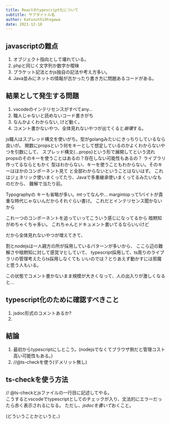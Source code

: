 ```yaml
---
title: Reactのtypescript化について
subtitle: サブタイトル名
author: KatusothiOtogawa
date: 2021-12-18
---
```


## javascriptの難点

1. オブジェクト指向として壊れている。
2. phpと同じく文字列か数字か曖昧
3. ブラケット記法とかjs独自の記法や考え方多い。
4. Java並みにネットの情報が古かったり書き方に問題あるコードがある。

## 結果として発生する問題

1. vscodeのインテリセンスがすべてany...
2. 職人じゃないと読めないコード書きがち
3. なんかよくわからない, けど動く。
4. コメント書かないやつ、全体見れないやつが出てくると*崩壊*する。

js職人はスプレッド構文を使いがち。型がgolangみたいにきっちりしているなら良いが。
関数にpropsという何をキーとして想定しているのかよくわからないやつを引数にして、
スプレッド構文{...props}という形で展開してという流れ
propsのそのキーを使うことはあるの？存在しない可能性もあるの？
ライブラリ作ってるならともかく
型はわからない、キーを使うこともわからない。そのキーはほかのコンポーネント見て
と全部わからないということはないはず。
これはジェネリック使いまくってたり、Javaで多重継承使いまくってるみたいなものだから、
難解で当たり前。

Typographyの
キーも省略が多い。mtってなんや...
margintopって1バイトが貴重な時代じゃないんだからそれぐらい書け。
これだとインテリセンス聞かないから

これ一つのコンポーネントを追っていってこういう感じになってるから
暗黙知がめちゃくちゃ多い。
これちゃんとドキュメント書いてるならいいけど

だから全体見れないやつが増えてきて、

割とnodejsは一人親方の所が採用しているパターンが多いから、
ここら辺の難解さや暗黙知に対して感覚マヒしていて、
typescript採用して、ts周りのライブラリの管理考えたらts採用しなくても
いいのでは？とりあえず動かすには邪魔と思う人もいる。

この状態でコメント書かないまま規模が大きくなって、人の出入りが激しくなると...

## typescript化のために確認すべきこと

1. jsdoc形式のコメントあるか? 
2. 

## 結論

1. 最初からtypescriptにしとこう。(nodejsでなくてブラウザ側だと管理コスト高い可能性もある。)
2. //@ts-checkを使う(デメリット無し)


## ts-checkを使う方法

// @ts-checkとjsファイルの一行目に記述してやる。 \
こうするとvscodeでtypescriptとしてのチェックが入り、文法的にエラーだったら赤く表示されるになる。
ただし、*jsdocを書いて*おくこと。

(どういうことかというと、)
